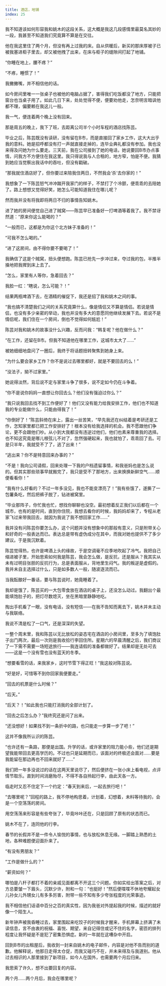 ```yaml
---
title: 酒店，地铺
index: 25
---
```


我不知道该如何形容我和姚木的这段关系，这大概是我这几段感情里最莫名其妙的一段，我甚至不知道我们究竟算不算是在交往。

他在我这里住了两个月，但没有再上过我的床。自从供暖后，新买的那床厚被子已被我塞进柜子里去，却又被他拽了出来，在床与柜子的缝隙间打起了地铺。

“你睡在地上，腰不疼？”

“不疼，睡惯了！”

我撇撇嘴，并不相信他的话。

如今房间里唯一一张桌子也被他的电脑占据了，害得我们吃饭都没了地方，只能把窗台也当桌子用了。如此几日下来，处处觉得不便，便要劝他走，怎奈明言暗讽他都不理，偏要赖在我这儿一般。

我一气，便连着两个晚上没有回来。

那是周五的晚上，我下了班，去距离公司半个小时车程的酒店找陈芸。

毕业之后，陈芸既没有读研，没有留在B市，而是直接回了家乡工作，这大大出乎我的意料。她是招呼都没有打一声就直接走掉的，连毕业典礼都没有参加。我也没来得及问她为什么要走。三天前，我在公司接到了她的电话，她说要回B市办点事情，问我方不方便住在我这里。我只得说我与人合租的，地方窄，怕是不便。我猜到她应当觉察出我话中的吞吐，但没有戳破。

“那我就住酒店好了，但你要过来陪我住两日，不然我会‘杀’去你家的！”

我想象了一下陈芸怒气冲冲踹开我家门的样子，不禁打了个冷颤，便乖乖的去陪她了。路上想想又觉得好笑，她怎么可能知道我住在哪儿呢？

然而我并没有将我即将两日不归的事情告知姚木。

进了她的房间便觉自己进了贼窝——陈芸早已准备好一打啤酒等着我了。我不禁讶然道：“原来你这么能喝的？”

“一般而已，这都是为你这个北方妹子准备的！”

“可我不怎么喝的。”

“进了这房间，由不得你要不要喝了！”

我确信了这是个贼窝，扭头便想跑。陈芸已抢先一步冲过来，夺过我的包，半推半搡地把我撵到床上去了。

“怎么，家里有人等你，急着回去？”

我脸一红：“瞎说，怎么可能？！”

结果两瓶啤酒下去，在酒精的催促下，我还是招了我和姚木之间的事。

“我也搞不清楚我们之间的关系究竟算什么，像是情侣又不算是情侣。若说是情侣，也没有多少亲密的举动，我也并没有多大的意愿同他继续发展下去。若说不是情侣呢，我们住在一个房间，倒也不觉得如何尴尬！”

陈芸对我和姚木的故事没什么兴趣，反而问我：“韩复呢？他在做什么？”

“在工作，还留在B市。但我不知道他在哪里工作，这城市太大了……”

被她细细地盘问了一圈后，我终于将话题扭转聚焦到她身上来。

“为什么要会家乡工作？你不是说过去哪里都好，就是不要回去的么！”

“没法子，拗不过家里。”

她说得淡然，背后说不定与家里斗争了很多，说不定如今仍在斗争着。

“你不是说你妈妈一直想让你回去么？他们没有强迫过你么？”

“我只说我回去找不到工作便好了！他们又没有能力给我安排工作，他们也不知道我的专业能做什么，只能由得我了！”

“你倒好了！”陈芸斜倚在床上，露出一丝苦笑，“早先我还在纠结着是考研还是工作，怎知家里都已把工作安排好了！根本没有给我选择的机会。我不愿跟他们争论，更不会跟他们吵。从小到大我都没有违逆过他们，他们也素来尊重我的选择。也不知这究竟是哪儿根弦儿不对了，忽然强硬起来，我也就怕了，乖乖回了去。可是只半年，我就受不了了，逃了出来！”

“逃出来？你不是特意回来办事的？”

“不是！我向公司请假，回来处理一下我的户档遗留事情，和我爸妈也是怎么说的。但其实那些琐事早就搬完了，我只是受不了那地方，出来换换新鲜空气……顺便看看你！”

“我有什么好看的？不过一年多没见，我也不能变漂亮了！”我有些饿了，遂撕了一包薯条吃，然后把裤子脱了，钻进被窝里。

“毕业那阵子，你忙我也忙，想找你聊聊也没空。最初想着反正我们以后都在一个城市，也有的是时间，直到你住院，我想去看你的时候，我妈妈却来了，专程从老家飞过来带我回去，就因为我说了我不想回家工作……”

我并没有问陈芸你要怎么办，这个问题并没有想象中的那般有意义，只是附带关心和好奇的一般表达而已。表达总是带有虚伪成分在其中，而我对她也提供不了多少建议。于是我沉默着。

陈芸觉得热，也许是啤酒上头的缘故，于是空调毫不应季地吹起了冷气。我把自己缩进被子里，开始思索如何我是陈芸，我会怎么做，是反抗，还是服从？我其实从未有过明目张胆的反抗行为，总是表面服从，背地里生闷气。我的叛逆是虚假的。我并未自主选择过什么，只是如多数人一般，随波逐流而已。

当我酝酿好一番话，要与陈芸说时，她竟睡着了。

我却是饿了，陈芸买的一大包零食放在酒店的桌子上，还没怎么动过。我翻出个最能填饱肚子的，把灯尽数熄灭，坐在黑暗里静静地吃。

掏出手机看了一眼，没有电话，没有短信——在我不告知而离去下，姚木并未主动与我联络。

我说不清是松了一口气，还是深深的失望。



一整个周末里，我和陈芸以无比放松的姿态宅在酒店的小房间里，至多为了填饱肚子出门两次，最后一次则是我收拾行李回住所。星期六的早晨清醒之后，我们商议了一下需不需要一场短途旅行——我连请假的准备都做好了。结果却是无处可去——这是一个没有雪也没有蓝天的冬季。

“想要看雪的话，来我家乡，这时节雪下得正旺！”我这般对陈芸说。

“好是好，可惜等不到你回家我便要走。”

“回去的机票是什么时候？”

“后天。”

“后天？！”如此我也只能打消我的全部计划了。

“回去之后怎么办？”我终究还是问了出来。

“还没想好！如果找不到一条折中的路，也只能走一步算一步了吧！”

这并不像我所认识的陈芸。

“也许还有一条路，那便是出国。升学的话，或许家里的阻力能小些，他们还是期望我能带回去更高学历的。不过也只是延期而已，该面对的终极还会面对……要是我能留在那边再也不回来就好了……”

我们把一年多没说过的话在这两天里说尽了，然后便挤在一张小床上看电视，点评情节取乐。直到时间消磨殆尽，不得不各自拎起行李，由此天各一方。

临走时又忍不住定下一个约定：“春天到来后，一起去旅行吧！”

“去哪里呢？”回程的路上，我不停地构思着，计划着，幻想着，未料等待我的，会是一个空荡荡的房间。

用空荡荡来形容是有些夸张了，毕竟咔咔还在，只是回顾了原有的状态而已。

姚木不在了，连同他的行李。



春节的长假并不是一件令人愉悦的事情，也与放松休息无缘。一脚踏上熟悉的土地，各种难题便迎面扑来了。

“有没有男朋友？”

“工作是做什么的？”

“薪资如何？”

哪怕是八杆子都打不着的亲戚见面都离不开这三个问题。你如实给出答案之后，对方总要皱一下眉头，沉默少许，附和一句：“也挺好！”然后便喋喋不休地夸耀起女儿孙女儿外甥女儿有多多厉害，附带一些不知有多少夸张程度的光荣事迹。

我不相信他们话语中百分之百的真实性，因为我爸对外提起我的时候，描述的就好像一个陌生人。

新年钟声被我昏睡过去，家里围起来吃饺子的时候我才醒来，手机屏幕上挤满了未读信息，言不由衷的祝福、喜悦、期望，来自记得住或记不住的名字，密匝的排列程度让我怀疑是不是犯了密集恐惧症。新的一年就在这嘈杂中开启。

回到B市的出租屋后，我收到一封来自姚木的电子邮件，内容是对他不告而别的道歉。他解释说，他那日走得太仓促，而我又碰巧不在，并未来得及与我道别。他从过去相识的人那里接到了新项目，如今人在国外，也需要两个月后归来。

我思索了许久，想不出要回复的内容。

两个月……两个月后，我会在哪里呢？
